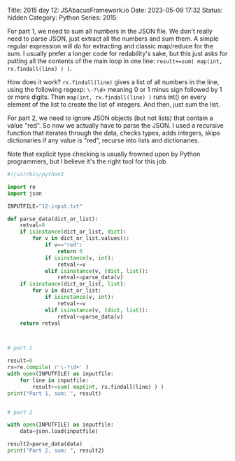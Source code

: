 Title: 2015 day 12: JSAbacusFramework.io
Date: 2023-05-09 17:32
Status: hidden
Category: Python
Series: 2015

For part 1, we need to sum all numbers in the JSON file. We don't really need to parse JSON,
just extract all the numbers and sum them. A simple regular expression will do for
extracting and classic map/reduce for the sum. I usually prefer a longer code for
redability's sake, but this just asks for putting all the contents of the main loop in
one line: `result+=sum( map(int, rx.findall(line) ) )`. 

How does it work? `rx.findall(line)` gives a list of all numbers in the line, using the following
regexp: `\-?\d+` meaning 0 or 1 minus sign followed by 1 or more digits. Then `map(int, rx.findall(line) )`
runs int() on every element of the list to create the list of integers. And then, just sum the list.

For part 2, we need to ignore JSON objects (but not lists) that contain a value "red".
So now we actually have to parse the JSON. I used a recursive function that iterates
through the data, checks types, adds integers, skips dictionaries if any value is "red",
recurse into lists and dictionaries.

Note that explicit type checking is usually frowned upon by Python programmers, but I
believe it's the right tool for this job.

```python
#!/usr/bin/python3

import re
import json

INPUTFILE="12-input.txt"

def parse_data(dict_or_list):
    retval=0
    if isinstance(dict_or_list, dict):
        for v in dict_or_list.values():
            if v=="red":
                return 0
            if isinstance(v, int):
                retval+=v
            elif isinstance(v, (dict, list)):
                retval+=parse_data(v)
    if isinstance(dict_or_list, list):
        for v in dict_or_list:
            if isinstance(v, int):
                retval+=v
            elif isinstance(v, (dict, list)):
                retval+=parse_data(v)
    return retval



# part 1

result=0
rx=re.compile( r'\-?\d+' )
with open(INPUTFILE) as inputfile:
    for line in inputfile:
        result+=sum( map(int, rx.findall(line) ) )
print("Part 1, sum: ", result)


# part 2

with open(INPUTFILE) as inputfile:
    data=json.load(inputfile)

result2=parse_data(data)
print("Part 2, sum: ", result2)
```